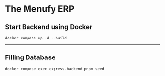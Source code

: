# The Menufy ERP

## Start Backend using Docker

```
docker compose up -d --build
```

---

## Filling Database

```
docker compose exec express-backend pnpm seed
```
